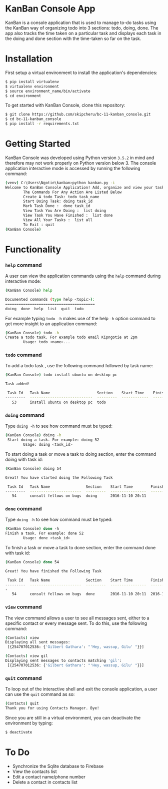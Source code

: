 # KanBan Console App
KanBan is a console application that is used to manage to-do tasks using the KanBan way of organizing todo into 3 sections: todo, doing, done. The app also tracks the time taken on a particular task and displays each task in the doing and done section with the time-taken so far on the task.

# Installation
First setup a virtual environment to install the application's dependencies:
```sh
$ pip install virtualenv
$ virtualenv environment
$ source environment_name/bin/activate
$ cd environment
```
To get started with KanBan Console, clone this repository: 
```sh
$ git clone https://github.com/skipcheru/bc-11-kanban_console.git
$ cd bc-11-kanban_console
$ pip install -r requirements.txt
```

# Getting Started
KanBan Console was developed using Python version `3.5.2` in mind and therefore may not work properly on Python version below 3. The console application interactive mode is accessed by running the following command:
```sh
(venv) C:\Users\Ngotie\kanban>python kanban.py -i
Welcome to KanBan Console Application! Add, organize and view your tasks
        The Commands For Any Action Are Listed Below
        Create A todo Task: todo task_name
        Start Doing Task: doing task_id
        Mark Task Done :  done task_id
        View Task You Are Doing :  list doing
        View Task You Have Finished :  list done
        View All Your Tasks :  list all
        To Exit : quit
(KanBan Console)
```

# Functionality
### `help` command
A user can view the application commands using the `help` command during interactive mode:
```sh
(KanBan Console) help

Documented commands (type help <topic>):
========================================
doing  done  help  list  quit  todo

```
For example typing `todo -h` makes use of the help `-h` option command to get more insight to an application command:
```sh
(KanBan Console) todo -h
Create a todo task. For example todo email Kipngotie at 2pm
        Usage: todo <name>...
```

### `todo` command
To add a todo task , use the following command followed by task name:
```sh
(KanBan Console) todo install ubuntu on desktop pc

Task added!

 Task Id   Task Name                     Section    Start Time    Finish Time
---------  ----------------------------  ---------  ------------  -------------
   53      install ubuntu on desktop pc  todo

```

### `doing` command
Type `doing -h` to see how command must be typed:
```sh
(KanBan Console) doing -h
 Start doing a task. For example: doing 52
        Usage: doing <task_id>
```
To start doing a task or move a task to doing section, enter the command doing with task id:
```sh
(KanBan Console) doing 54

Great! You have started doing the Following Task

 Task Id   Task Name                Section    Start Time        Finish Time
---------  -----------------------  ---------  ----------------  -------------
   54      consult fellows on bugs  doing      2016-11-10 20:11

```

### `done` command
Type `doing -h` to see how command must be typed:
```sh
(KanBan Console) done -h
Finish a task. For example: done 52
        Usage: done <task_id>
```
To finish a task or move a task to done section, enter the command done with task id:
```sh
(KanBan Console) done 54

Great! You have finished the Following Task

 Task Id   Task Name                Section    Start Time        Finish Time
---------  -----------------------  ---------  ----------------  ---------------
-
   54      consult fellows on bugs  done       2016-11-10 20:11  2016-11-10 20:49
```

### `view` command
The view command allows a user to see all messages sent, either to a specific contact or every message sent. To do this, use the following command:
```sh
(Contacts) view
Displaying all sent messages:
 [{254707012536: {'Gilbert Gathara': "'Hey, wassup, Gilu' "}}]

(Contacts) view gil
Displaying sent messages to contacts matching 'gil':
 [{254707012536: {'Gilbert Gathara': "'Hey, wassup, Gilu' "}}]
```

### `quit` command
To loop out of the interactive shell and exit the console application, a user can use the `quit` command as so:
```sh
(Contacts) quit
Thank you for using Contacts Manager. Bye!
```
Since you are still in a virtual environment, you can deactivate the environment by typing:
```sh
$ deactivate
```


# To Do

  * Synchronize the Sqlite database to Firebase
  * View the contacts list
  * Edit a contact name/phone number
  * Delete a contact in contacts list
